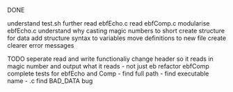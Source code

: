 DONE 

understand test.sh further
read ebfEcho.c 
read ebfComp.c
modularise ebfEcho.c
understand why casting magic numbers to short
create structure for data
add structure syntax to variables
move definitions to new file
create clearer error messages


TODO
seperate read and write functionaliy
change header so it reads in magic number and output what it reads - not just eb
refactor ebfComp
complete tests for ebfEcho and Comp
    - find full path
    - find executable name - .c
find BAD_DATA bug

